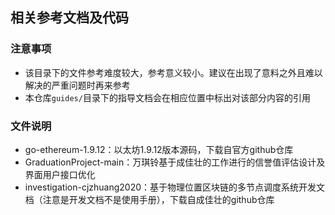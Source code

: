 ## 相关参考文档及代码
### 注意事项
- 该目录下的文件参考难度较大，参考意义较小。建议在出现了意料之外且难以解决的严重问题时再来参考
- 本仓库`guides/`目录下的指导文档会在相应位置中标出对该部分内容的引用
### 文件说明
- go-ethereum-1.9.12：以太坊1.9.12版本源码，下载自官方github仓库
- GraduationProject-main：万琪铃基于成佳壮的工作进行的信誉值评估设计及界面用户接口优化
- investigation-cjzhuang2020：基于物理位置区块链的多节点调度系统开发文档（注意是开发文档不是使用手册），下载自成佳壮的github仓库